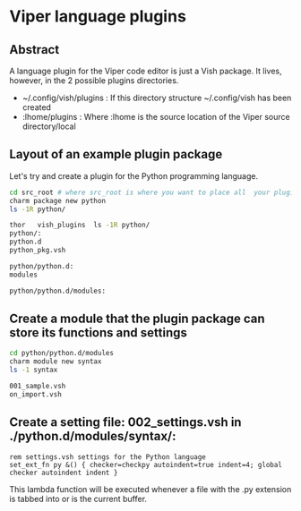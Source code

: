 # Viper language plugins

## Abstract

A language plugin for the Viper code editor is just a Vish package. It lives,
however, in the 2 possible plugins directories.

- ~/.config/vish/plugins : If this directory structure ~/.config/vish has been created
- :lhome/plugins : Where :lhome is the source location of the Viper source directory/local

## Layout of an example plugin package

Let's try and create a plugin for the Python programming language.

```bash
cd src_root # where src_root is where you want to place all  your plugin packages
charm package new python
ls -1R python/

thor   vish_plugins  ls -1R python/
python/:
python.d
python_pkg.vsh

python/python.d:
modules

python/python.d/modules:
```

## Create a module that the plugin package can store its functions and settings

```bash
cd python/python.d/modules
charm module new syntax
ls -1 syntax

001_sample.vsh
on_import.vsh
```

## Create a setting file: 002_settings.vsh in ./python.d/modules/syntax/:
```
rem settings.vsh settings for the Python language
set_ext_fn py &() { checker=checkpy autoindent=true indent=4; global checker autoindent indent }
```

This lambda function will be executed whenever a file with the .py extension
is tabbed into or is the current buffer.

